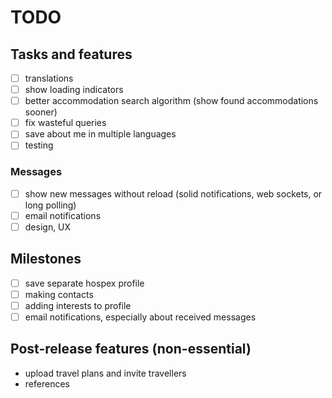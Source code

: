 # TODO

## Tasks and features

- [ ] translations
- [ ] show loading indicators
- [ ] better accommodation search algorithm (show found accommodations sooner)
- [ ] fix wasteful queries
- [ ] save about me in multiple languages
- [ ] testing

### Messages

- [ ] show new messages without reload (solid notifications, web sockets, or long polling)
- [ ] email notifications
- [ ] design, UX

## Milestones

- [ ] save separate hospex profile
- [ ] making contacts
- [ ] adding interests to profile
- [ ] email notifications, especially about received messages

## Post-release features (non-essential)

- upload travel plans and invite travellers
- references

